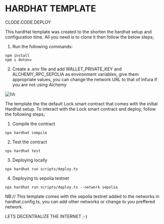 # HARDHAT TEMPLATE

CLODE.CODE.DEPLOY

This hardHat template was created to the shorten the hardhat setup and configuration time.
All you need is to clone it then follow the below steps;

1. Run the following commands:

  ```shell
  npm install
  npm i dotenv
  ```

2. Create a .env file and add WALLET_PRIVATE_KEY and ALCHEMY_RPC_SEPOLIA as environment variables, give them appropriate values, you can change the network URL to that of Infura if you are not using Alchemy

  ![hh](https://github.com/user-attachments/assets/be7e3bf2-e223-4df6-9064-bb55a0b0479a)

  
The template the the default Lock smart contract that comes with the initial Hardhat setup. 
To interact with the Lock smart contract and deploy, follow the following steps;

1. Compile the contract
  ``` shell
  npx hardhat compile
  ```

2. Test the contract
  ```shell
  npx hardhat test
  ```

3. Deploying locally
  ```shell
  npx hardhat run scripts/deploy.ts
  ```
4. Deploying to sepolia testnet
  ```shell
  npx hardhat run scripts/deploy.ts --network sepolia
  ```

NB:// This template comes with the sepolia testnet added to the networks in hardhat.config.ts, you can add other networks or change to you preffered network.

LETS DECENTRALIZE THE INTERNET ;-)
